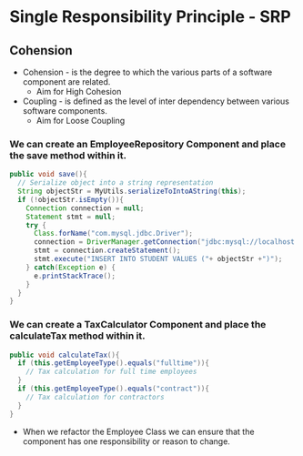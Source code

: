 # Single Responsibility Principle - SRP

## Cohension
* Cohension - is the degree to which the various parts of a software component are related.
  * Aim for High Cohesion
* Coupling - is defined as the level of inter dependency between various software components.
  * Aim for Loose Coupling

### We can create an EmployeeRepository Component and place the save method within it.

``` java
public void save(){
  // Serialize object into a string representation
  String objectStr = MyUtils.serializeToIntoAString(this);
  if (!objectStr.isEmpty()){
    Connection connection = null;
    Statement stmt = null;
    try {
      Class.forName("com.mysql.jdbc.Driver");
      connection = DriverManager.getConnection("jdbc:mysql://localhost:3306/MyDB","root","password");
      stmt = connection.createStatement();
      stmt.execute("INSERT INTO STUDENT VALUES ("+ objectStr +")");
    } catch(Exception e) {
      e.printStackTrace();
    }
  }
}
```

### We can create a TaxCalculator Component and place the calculateTax method within it.

``` java
public void calculateTax(){
  if (this.getEmployeeType().equals("fulltime")){
    // Tax calculation for full time employees
  }
  if (this.getEmployeeType().equals("contract")){
    // Tax calculation for contractors
  }
}
```

* When we refactor the Employee Class we can ensure that the component has one responsibility or reason to change.
